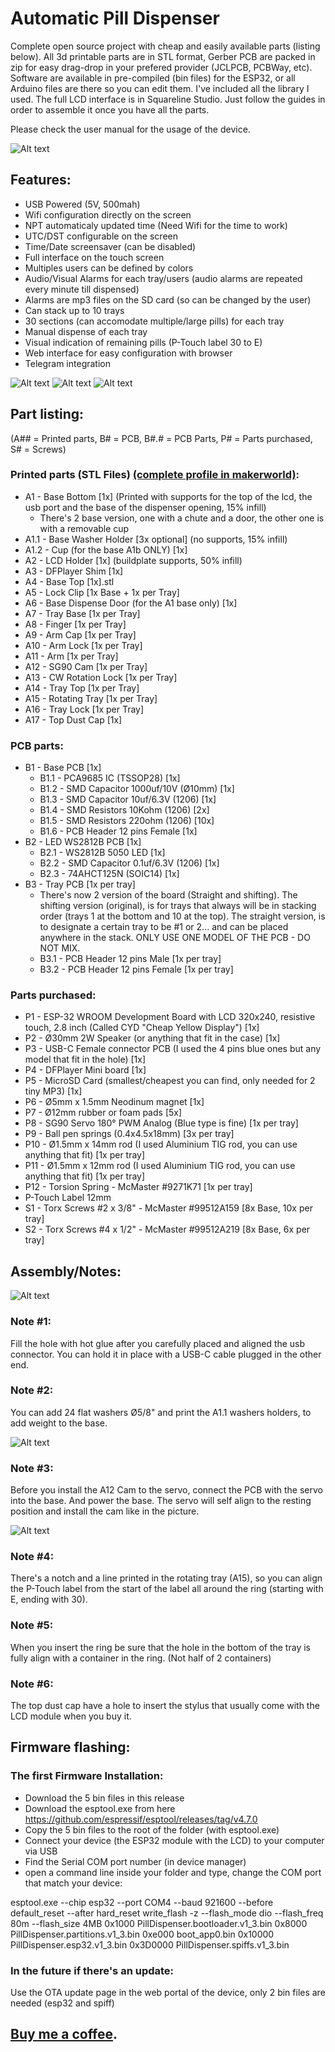 # Automatic Pill Dispenser

Complete open source project with cheap and easily available parts (listing below).
All 3d printable parts are in STL format, Gerber PCB are packed in zip for easy drag-drop in 
your prefered provider (JCLPCB, PCBWay, etc).
Software are available in pre-compiled (bin files) for the ESP32, or all Arduino files are there so you can 
edit them. I've included all the library I used. The full LCD interface is in Squareline Studio.
Just follow the guides in order to assemble it once you have all the parts.

Please check the user manual for the usage of the device.

![Alt text](/Pictures/FinalView.jpg?raw=true "Title")

## Features:
- USB Powered (5V, 500mah)
- Wifi configuration directly on the screen
- NPT automaticaly updated time (Need Wifi for the time to work)
- UTC/DST configurable on the screen
- Time/Date screensaver (can be disabled)
- Full interface on the touch screen
- Multiples users can be defined by colors
- Audio/Visual Alarms for each tray/users (audio alarms are repeated every minute till dispensed)
- Alarms are mp3 files on the SD card (so can be changed by the user)
- Can stack up to 10 trays
- 30 sections (can accomodate multiple/large pills) for each tray
- Manual dispense of each tray
- Visual indication of remaining pills (P-Touch label 30 to E)
- Web interface for easy configuration with browser
- Telegram integration

![Alt text](/Pictures/Screens.png?raw=true "Title")
![Alt text](/Pictures/TraywithPills.jpg?raw=true "Title")
![Alt text](/Pictures/WebPortal.png?raw=true "Title")

## Part listing:
(A## = Printed parts, B# = PCB, B#.# = PCB Parts, P# = Parts purchased, S# = Screws)

### Printed parts (STL Files) [(complete profile in makerworld)](https://makerworld.com/en/models/389626):

- A1 - Base Bottom [1x] (Printed with supports for the top of the lcd, the usb port and the base of the dispenser opening, 15% infill)
    - There's 2 base version, one with a chute and a door, the other one is with a removable cup
- A1.1 - Base Washer Holder [3x optional] (no supports, 15% infill)
- A1.2 - Cup (for the base A1b ONLY) [1x]
- A2 - LCD Holder [1x] (buildplate supports, 50% infill)
- A3 - DFPlayer Shim [1x]
- A4 - Base Top [1x].stl
- A5 - Lock Clip [1x Base + 1x per Tray]
- A6 - Base Dispense Door (for the A1 base only) [1x]
- A7 - Tray Base [1x per Tray]
- A8 - Finger [1x per Tray]
- A9 - Arm Cap [1x per Tray]
- A10 - Arm Lock [1x per Tray]
- A11 - Arm [1x per Tray]
- A12 - SG90 Cam [1x per Tray]
- A13 - CW Rotation Lock [1x per Tray]
- A14 - Tray Top [1x per Tray]
- A15 - Rotating Tray [1x per Tray]
- A16 - Tray Lock [1x per Tray]
- A17 - Top Dust Cap [1x]

### PCB parts:
- B1 - Base PCB [1x]
  - B1.1 - PCA9685 IC (TSSOP28) [1x]
  - B1.2 - SMD Capacitor 1000uf/10V (Ø10mm) [1x]
  - B1.3 - SMD Capacitor 10uf/6.3V (1206) [1x]
  - B1.4 - SMD Resistors 10Kohm (1206) [2x]
  - B1.5 - SMD Resistors 220ohm (1206) [10x]
  - B1.6 - PCB Header 12 pins Female [1x]
- B2 - LED WS2812B PCB [1x]
  - B2.1 - WS2812B 5050 LED [1x]
  - B2.2 - SMD Capacitor 0.1uf/6.3V (1206) [1x]
  - B2.3 - 74AHCT125N (SOIC14) [1x]
- B3 - Tray PCB [1x per tray]
  - There's now 2 version of the board (Straight and shifting). The shifting version (original),
  is for trays that always will be in stacking order (trays 1 at the bottom and 10 at the top).
  The straight version, is to designate a certain tray to be #1 or 2... and can be placed anywhere in the stack.
  ONLY USE ONE MODEL OF THE PCB - DO NOT MIX.
  - B3.1 - PCB Header 12 pins Male [1x per tray]
  - B3.2 - PCB Header 12 pins Female [1x per tray]
 
### Parts purchased:
- P1 - ESP-32 WROOM Development Board with LCD 320x240, resistive touch, 2.8 inch (Called CYD "Cheap Yellow Display")  [1x]
- P2 - Ø30mm 2W Speaker (or anything that fit in the case) [1x]
- P3 - USB-C Female connector PCB (I used the 4 pins blue ones but any model that fit in the hole) [1x]
- P4 - DFPlayer Mini board [1x]
- P5 - MicroSD Card (smallest/cheapest you can find, only needed for 2 tiny MP3) [1x]
- P6 - Ø5mm x 1.5mm Neodinum magnet [1x]
- P7 - Ø12mm rubber or foam pads [5x]
- P8 - SG90 Servo 180° PWM Analog (Blue type is fine) [1x per tray]
- P9 - Ball pen springs (0.4x4.5x18mm) [3x per tray]
- P10 - Ø1.5mm x 14mm rod (I used Aluminium TIG rod, you can use anything that fit) [1x per tray]
- P11 - Ø1.5mm x 12mm rod (I used Aluminium TIG rod, you can use anything that fit) [1x per tray]
- P12 - Torsion Spring - McMaster #9271K71 [1x per tray]
- P-Touch Label 12mm
- S1 - Torx Screws #2 x 3/8" - McMaster #99512A159 [8x Base, 10x per tray]
- S2 - Torx Screws #4 x 1/2" - McMaster #99512A219 [8x Base, 6x per tray]

## Assembly/Notes:

![Alt text](/Pictures/BaseAssembly.jpg?raw=true "Title")

### Note #1:
Fill the hole with hot glue after you carefully placed and aligned the usb connector.
You can hold it in place with a USB-C cable plugged in the other end.

### Note #2:
You can add 24 flat washers Ø5/8" and print the A1.1 washers holders, to add weight to the base.

![Alt text](/Pictures/ServoAdjustment.jpg?raw=true "Title")

### Note #3:
Before you install the A12 Cam to the servo, connect the PCB with the servo into the base. And power the base. 
The servo will self align to the resting position and install the cam like in the picture.

![Alt text](/Pictures/TrayMechanism.jpg?raw=true "Title")

### Note #4:
There's a notch and a line printed in the rotating tray (A15), so you can align 
the P-Touch label from the start of the label all around the ring (starting with E, ending with 30).

### Note #5:
When you insert the ring be sure that the hole in the bottom of 
the tray is fully align with a container in the ring. (Not half of 2 containers)

### Note #6:
The top dust cap have a hole to insert the stylus that usually come with the LCD module when you buy it.

## Firmware flashing:
### The first Firmware Installation:
- Download the 5 bin files in this release
- Download the esptool.exe from here https://github.com/espressif/esptool/releases/tag/v4.7.0
- Copy the 5 bin files to the root of the folder (with esptool.exe)
- Connect your device (the ESP32 module with the LCD) to your computer via USB
- Find the Serial COM port number (in device manager)
- open a command line inside your folder and type, change the COM port that match your device:

esptool.exe --chip esp32 --port COM4 --baud 921600 --before default_reset --after hard_reset write_flash -z --flash_mode dio --flash_freq 80m --flash_size 4MB 0x1000 PillDispenser.bootloader.v1_3.bin 0x8000 PillDispenser.partitions.v1_3.bin 0xe000 boot_app0.bin 0x10000 PillDispenser.esp32.v1_3.bin 0x3D0000 PillDispenser.spiffs.v1_3.bin

### In the future if there's an update:
Use the OTA update page in the web portal of the device, only 2 bin files are needed (esp32 and spiff)

## [Buy me a coffee](https://www.buymeacoffee.com/shaztech_info).




